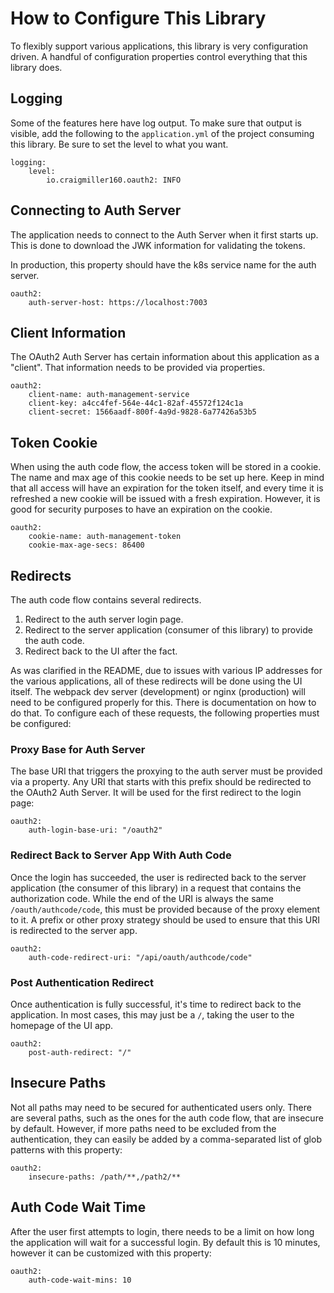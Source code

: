 # How to Configure This Library

To flexibly support various applications, this library is very configuration driven. A handful of configuration properties control everything that this library does.

## Logging

Some of the features here have log output. To make sure that output is visible, add the following to the `application.yml` of the project consuming this library. Be sure to set the level to what you want.
                                           
```
logging:
    level:
        io.craigmiller160.oauth2: INFO
```

## Connecting to Auth Server

The application needs to connect to the Auth Server when it first starts up. This is done to download the JWK information for validating the tokens.

In production, this property should have the k8s service name for the auth server.

```
oauth2:
    auth-server-host: https://localhost:7003
```

## Client Information

The OAuth2 Auth Server has certain information about this application as a "client". That information needs to be provided via properties.

```
oauth2:
    client-name: auth-management-service
    client-key: a4cc4fef-564e-44c1-82af-45572f124c1a
    client-secret: 1566aadf-800f-4a9d-9828-6a77426a53b5
```

## Token Cookie

When using the auth code flow, the access token will be stored in a cookie. The name and max age of this cookie needs to be set up here. Keep in mind that all access will have an expiration for the token itself, and every time it is refreshed a new cookie will be issued with a fresh expiration. However, it is good for security purposes to have an expiration on the cookie.

```
oauth2:
    cookie-name: auth-management-token
    cookie-max-age-secs: 86400
```

## Redirects

The auth code flow contains several redirects.

1. Redirect to the auth server login page.
1. Redirect to the server application (consumer of this library) to provide the auth code.
1. Redirect back to the UI after the fact.

As was clarified in the README, due to issues with various IP addresses for the various applications, all of these redirects will be done using the UI itself. The webpack dev server (development) or nginx (production) will need to be configured properly for this. There is documentation on how to do that. To configure each of these requests, the following properties must be configured:

### Proxy Base for Auth Server

The base URI that triggers the proxying to the auth server must be provided via a property. Any URI that starts with this prefix should be redirected to the OAuth2 Auth Server. It will be used for the first redirect to the login page:

```
oauth2:
    auth-login-base-uri: "/oauth2"
```

### Redirect Back to Server App With Auth Code

Once the login has succeeded, the user is redirected back to the server application (the consumer of this library) in a request that contains the authorization code. While the end of the URI is always the same `/oauth/authcode/code`, this must be provided because of the proxy element to it. A prefix or other proxy strategy should be used to ensure that this URI is redirected to the server app.

```
oauth2:
    auth-code-redirect-uri: "/api/oauth/authcode/code"
```

### Post Authentication Redirect

Once authentication is fully successful, it's time to redirect back to the application. In most cases, this may just be a `/`, taking the user to the homepage of the UI app.

```
oauth2:
    post-auth-redirect: "/"
```

## Insecure Paths

Not all paths may need to be secured for authenticated users only. There are several paths, such as the ones for the auth code flow, that are insecure by default. However, if more paths need to be excluded from the authentication, they can easily be added by a comma-separated list of glob patterns with this property:

```
oauth2:
    insecure-paths: /path/**,/path2/**
```

## Auth Code Wait Time

After the user first attempts to login, there needs to be a limit on how long the application will wait for a successful login. By default this is 10 minutes, however it can be customized with this property:

```
oauth2:
    auth-code-wait-mins: 10
``` 
